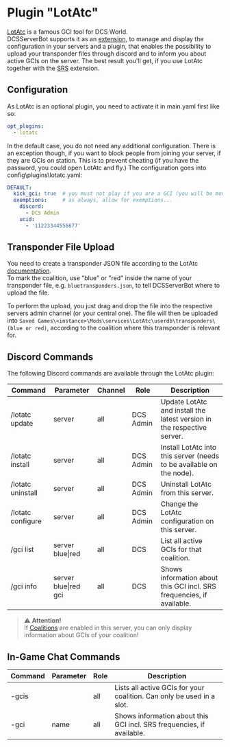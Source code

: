 # Plugin "LotAtc"
[LotAtc](https://www.lotatc.com/) is a famous GCI tool for DCS World.<br>
DCSServerBot supports it as an [extension](../../extensions/lotatc/README.md), to manage and display the 
configuration in your servers and a plugin, that enables the possibility to upload your transponder files through
discord and to inform you about active GCIs on the server. The best result you'll get, if you use LotAtc together with 
the [SRS](../../extensions/srs/README.md) extension.

## Configuration
As LotAtc is an optional plugin, you need to activate it in main.yaml first like so:
```yaml
opt_plugins:
  - lotatc
```

In the default case, you do not need any additional configuration. There is an exception though, if you want to block
people from joining your server, if they are GCIs on station. This is to prevent cheating (if you have the password,
you could open LotAtc and fly.) The configuration goes into config\plugins\lotatc.yaml:
```yaml
DEFAULT:
  kick_gci: true  # you must not play if you are a GCI (you will be moved to spectators). Default is false. 
  exemptions:     # as always, allow for exemptions...
    discord:
      - DCS Admin
    ucid:
      - '11223344556677'
```

## Transponder File Upload
You need to create a transponder JSON file according to the LotAtc [documentation](https://www.lotatc.com/documentation/client/transponder.html#add-transponder-table-to-automatically-fill-names-from-code).<br>
To mark the coalition, use "blue" or "red" inside the name of your transponder file, e.g. `bluetransponders.json`, to 
tell DCSServerBot where to upload the file. 

To perform the upload, you just drag and drop the file into the respective servers admin channel (or your central one). 
The file will then be uploaded into `Saved Games\<instance>\Mods\services\LotAtc\userdb\transponders\(blue or red)`,
according to the coalition where this transponder is relevant for.

## Discord Commands
The following Discord commands are available through the LotAtc plugin:

| Command           | Parameter            | Channel | Role      | Description                                                            |
|-------------------|----------------------|---------|-----------|------------------------------------------------------------------------|
| /lotatc update    | server               | all     | DCS Admin | Update LotAtc and install the latest version in the respective server. |
| /lotatc install   | server               | all     | DCS Admin | Install LotAtc into this server (needs to be available on the node).   |
| /lotatc uninstall | server               | all     | DCS Admin | Uninstall LotAtc from this server.                                     |
| /lotatc configure | server               | all     | DCS Admin | Change the LotAtc configuration on this server.                        |
| /gci list         | server blue\|red     | all     | DCS       | List all active GCIs for that coalition.                               |
| /gci info         | server blue\|red gci | all     | DCS       | Shows information about this GCI incl. SRS frequencies, if available.  |

> ⚠️ **Attention!**<br> 
> If [Coalitions](../../COALITIONS.md) are enabled in this server, you can only display information about GCIs of your 
> coalition!


## In-Game Chat Commands
| Command | Parameter | Role | Description                                                           |
|---------|-----------|------|-----------------------------------------------------------------------|
| -gcis   |           | all  | Lists all active GCIs for your coalition. Can only be used in a slot. |
| -gci    | name      | all  | Shows information about this GCI incl. SRS frequencies, if available. |
